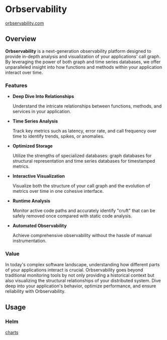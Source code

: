 # Orbservability

[orbservability.com](https://www.orbservability.com/)

## Overview

**Orbservability** is a next-generation observability platform designed to provide in-depth analysis and visualization of your applications' call graph. By leveraging the power of both graph and time series databases, we offer unparalleled insight into how functions and methods within your application interact over time.

### Features

- **Deep Dive Into Relationships**

    Understand the intricate relationships between functions, methods, and services in your application.
  
- **Time Series Analysis**

    Track key metrics such as latency, error rate, and call frequency over time to identify trends, spikes, or anomalies.
  
- **Optimized Storage**

    Utilize the strengths of specialized databases: graph databases for structural representation and time series databases for timestamped metrics.
  
- **Interactive Visualization**

    Visualize both the structure of your call graph and the evolution of metrics over time in one cohesive interface.

- **Runtime Analysis**

    Monitor active code paths and accurately identify "cruft" that can be safely removed once compared with static code analysis.
  
- **Automated Observability**

    Achieve comprehensive observability without the hassle of manual instrumentation.

### Value

In today's complex software landscape, understanding how different parts of your applications interact is crucial. Orbservability goes beyond traditional monitoring tools by not only providing a historical context but also visualizing the structural relationships of your distributed system. Dive deep into your application's behavior, optimize performance, and ensure reliability with Orbservability.

## Usage

### Helm

[charts](https://github.com/orbservability/helm-charts)
